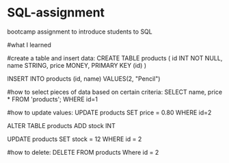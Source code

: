 # SQL-assignment
bootcamp assignment to introduce students to SQL 


#what I learned

#create a table and insert data:
CREATE TABLE products (
 id INT NOT NULL,
 name STRING,
 price MONEY,
 PRIMARY KEY (id)
)

INSERT INTO products (id, name)
VALUES(2, "Pencil")


#how to select pieces of data based on certain criteria: 
SELECT name, price * FROM 'products'; 
WHERE id=1 

#how to update values: 
UPDATE products
SET price = 0.80
WHERE id=2


ALTER TABLE products 
ADD stock INT


UPDATE products 
SET stock = 12
WHERE id = 2


#how to delete: 
DELETE FROM products 
Where id = 2 
